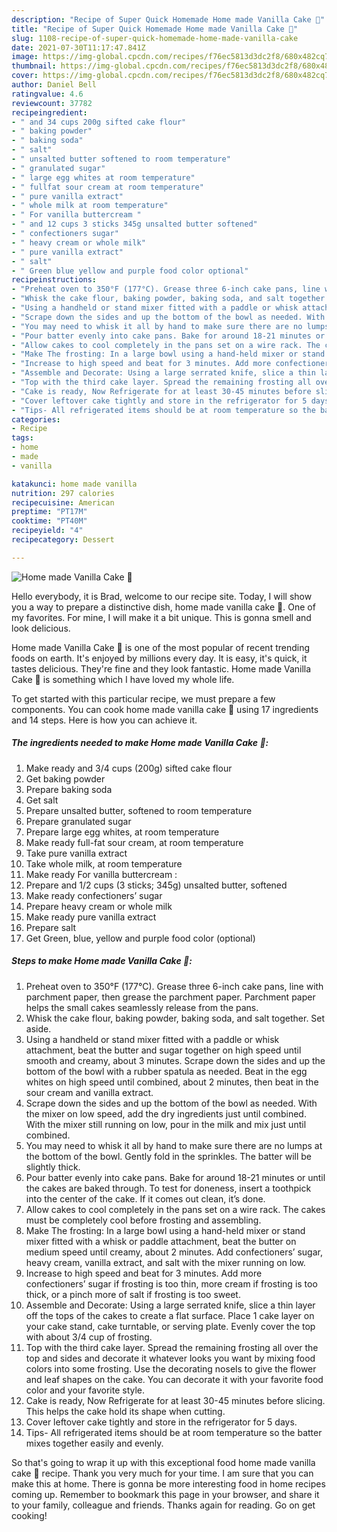 ```yaml
---
description: "Recipe of Super Quick Homemade Home made Vanilla Cake 🎂"
title: "Recipe of Super Quick Homemade Home made Vanilla Cake 🎂"
slug: 1108-recipe-of-super-quick-homemade-home-made-vanilla-cake
date: 2021-07-30T11:17:47.841Z
image: https://img-global.cpcdn.com/recipes/f76ec5813d3dc2f8/680x482cq70/home-made-vanilla-cake-recipe-main-photo.jpg
thumbnail: https://img-global.cpcdn.com/recipes/f76ec5813d3dc2f8/680x482cq70/home-made-vanilla-cake-recipe-main-photo.jpg
cover: https://img-global.cpcdn.com/recipes/f76ec5813d3dc2f8/680x482cq70/home-made-vanilla-cake-recipe-main-photo.jpg
author: Daniel Bell
ratingvalue: 4.6
reviewcount: 37782
recipeingredient:
- " and 34 cups 200g sifted cake flour"
- " baking powder"
- " baking soda"
- " salt"
- " unsalted butter softened to room temperature"
- " granulated sugar"
- " large egg whites at room temperature"
- " fullfat sour cream at room temperature"
- " pure vanilla extract"
- " whole milk at room temperature"
- " For vanilla buttercream "
- " and 12 cups 3 sticks 345g unsalted butter softened"
- " confectioners sugar"
- " heavy cream or whole milk"
- " pure vanilla extract"
- " salt"
- " Green blue yellow and purple food color optional"
recipeinstructions:
- "Preheat oven to 350°F (177°C). Grease three 6-inch cake pans, line with parchment paper, then grease the parchment paper. Parchment paper helps the small cakes seamlessly release from the pans."
- "Whisk the cake flour, baking powder, baking soda, and salt together. Set aside."
- "Using a handheld or stand mixer fitted with a paddle or whisk attachment, beat the butter and sugar together on high speed until smooth and creamy, about 3 minutes. Scrape down the sides and up the bottom of the bowl with a rubber spatula as needed. Beat in the egg whites on high speed until combined, about 2 minutes, then beat in the sour cream and vanilla extract."
- "Scrape down the sides and up the bottom of the bowl as needed. With the mixer on low speed, add the dry ingredients just until combined. With the mixer still running on low, pour in the milk and mix just until combined."
- "You may need to whisk it all by hand to make sure there are no lumps at the bottom of the bowl. Gently fold in the sprinkles. The batter will be slightly thick."
- "Pour batter evenly into cake pans. Bake for around 18-21 minutes or until the cakes are baked through. To test for doneness, insert a toothpick into the center of the cake. If it comes out clean, it’s done."
- "Allow cakes to cool completely in the pans set on a wire rack. The cakes must be completely cool before frosting and assembling."
- "Make The frosting: In a large bowl using a hand-held mixer or stand mixer fitted with a whisk or paddle attachment, beat the butter on medium speed until creamy, about 2 minutes. Add confectioners’ sugar, heavy cream, vanilla extract, and salt with the mixer running on low."
- "Increase to high speed and beat for 3 minutes. Add more confectioners’ sugar if frosting is too thin, more cream if frosting is too thick, or a pinch more of salt if frosting is too sweet."
- "Assemble and Decorate: Using a large serrated knife, slice a thin layer off the tops of the cakes to create a flat surface. Place 1 cake layer on your cake stand, cake turntable, or serving plate. Evenly cover the top with about 3/4 cup of frosting."
- "Top with the third cake layer. Spread the remaining frosting all over the top and sides and decorate it whatever looks you want by mixing food colors into some frosting. Use the decorating nosels to give the flower and leaf shapes on the cake. You can decorate it with your favorite food color and your favorite style."
- "Cake is ready, Now Refrigerate for at least 30-45 minutes before slicing. This helps the cake hold its shape when cutting."
- "Cover leftover cake tightly and store in the refrigerator for 5 days."
- "Tips- All refrigerated items should be at room temperature so the batter mixes together easily and evenly."
categories:
- Recipe
tags:
- home
- made
- vanilla

katakunci: home made vanilla 
nutrition: 297 calories
recipecuisine: American
preptime: "PT17M"
cooktime: "PT40M"
recipeyield: "4"
recipecategory: Dessert

---
```



![Home made Vanilla Cake 🎂](https://img-global.cpcdn.com/recipes/f76ec5813d3dc2f8/680x482cq70/home-made-vanilla-cake-recipe-main-photo.jpg)

Hello everybody, it is Brad, welcome to our recipe site. Today, I will show you a way to prepare a distinctive dish, home made vanilla cake 🎂. One of my favorites. For mine, I will make it a bit unique. This is gonna smell and look delicious.



Home made Vanilla Cake 🎂 is one of the most popular of recent trending foods on earth. It's enjoyed by millions every day. It is easy, it's quick, it tastes delicious. They're fine and they look fantastic. Home made Vanilla Cake 🎂 is something which I have loved my whole life.


To get started with this particular recipe, we must prepare a few components. You can cook home made vanilla cake 🎂 using 17 ingredients and 14 steps. Here is how you can achieve it.

<!--inarticleads1-->

##### The ingredients needed to make Home made Vanilla Cake 🎂:

1. Make ready  and 3/4 cups (200g) sifted cake flour
1. Get  baking powder
1. Prepare  baking soda
1. Get  salt
1. Prepare  unsalted butter, softened to room temperature
1. Prepare  granulated sugar
1. Prepare  large egg whites, at room temperature
1. Make ready  full-fat sour cream, at room temperature
1. Take  pure vanilla extract
1. Take  whole milk, at room temperature
1. Make ready  For vanilla buttercream :
1. Prepare  and 1/2 cups (3 sticks; 345g) unsalted butter, softened
1. Make ready  confectioners’ sugar
1. Prepare  heavy cream or whole milk
1. Make ready  pure vanilla extract
1. Prepare  salt
1. Get  Green, blue, yellow and purple food color (optional)




<!--inarticleads2-->

##### Steps to make Home made Vanilla Cake 🎂:

1. Preheat oven to 350°F (177°C). Grease three 6-inch cake pans, line with parchment paper, then grease the parchment paper. Parchment paper helps the small cakes seamlessly release from the pans.
1. Whisk the cake flour, baking powder, baking soda, and salt together. Set aside.
1. Using a handheld or stand mixer fitted with a paddle or whisk attachment, beat the butter and sugar together on high speed until smooth and creamy, about 3 minutes. Scrape down the sides and up the bottom of the bowl with a rubber spatula as needed. Beat in the egg whites on high speed until combined, about 2 minutes, then beat in the sour cream and vanilla extract.
1. Scrape down the sides and up the bottom of the bowl as needed. With the mixer on low speed, add the dry ingredients just until combined. With the mixer still running on low, pour in the milk and mix just until combined.
1. You may need to whisk it all by hand to make sure there are no lumps at the bottom of the bowl. Gently fold in the sprinkles. The batter will be slightly thick.
1. Pour batter evenly into cake pans. Bake for around 18-21 minutes or until the cakes are baked through. To test for doneness, insert a toothpick into the center of the cake. If it comes out clean, it’s done.
1. Allow cakes to cool completely in the pans set on a wire rack. The cakes must be completely cool before frosting and assembling.
1. Make The frosting: In a large bowl using a hand-held mixer or stand mixer fitted with a whisk or paddle attachment, beat the butter on medium speed until creamy, about 2 minutes. Add confectioners’ sugar, heavy cream, vanilla extract, and salt with the mixer running on low.
1. Increase to high speed and beat for 3 minutes. Add more confectioners’ sugar if frosting is too thin, more cream if frosting is too thick, or a pinch more of salt if frosting is too sweet.
1. Assemble and Decorate: Using a large serrated knife, slice a thin layer off the tops of the cakes to create a flat surface. Place 1 cake layer on your cake stand, cake turntable, or serving plate. Evenly cover the top with about 3/4 cup of frosting.
1. Top with the third cake layer. Spread the remaining frosting all over the top and sides and decorate it whatever looks you want by mixing food colors into some frosting. Use the decorating nosels to give the flower and leaf shapes on the cake. You can decorate it with your favorite food color and your favorite style.
1. Cake is ready, Now Refrigerate for at least 30-45 minutes before slicing. This helps the cake hold its shape when cutting.
1. Cover leftover cake tightly and store in the refrigerator for 5 days.
1. Tips- All refrigerated items should be at room temperature so the batter mixes together easily and evenly.




So that's going to wrap it up with this exceptional food home made vanilla cake 🎂 recipe. Thank you very much for your time. I am sure that you can make this at home. There is gonna be more interesting food in home recipes coming up. Remember to bookmark this page in your browser, and share it to your family, colleague and friends. Thanks again for reading. Go on get cooking!
